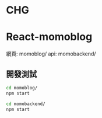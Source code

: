 # CHG
# React-momoblog
網頁:
momoblog/
api:
momobackend/

## 開發測試
```bash
cd momoblog/
npm start
```
```bash
cd momobackend/
npm start
```